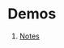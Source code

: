 # Demos
1. [Notes](http://htmlpreview.github.io/?https://github.com/bekliev/try-storage-indexeddb/blob/master/notes/index.html)
<!-- 2. [Video Offline](http://htmlpreview.github.io/?https://github.com/bekliev/try-storage-indexeddb/video-offline/index.html) -->